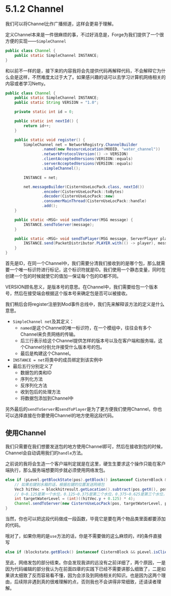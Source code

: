 # 5.1.2 Channel

我们可以将Channel比作广播频道，这样会更易于理解。

定义Channel本来是一件很麻烦的事，不过好消息是，Forge为我们提供了一个很方便的实现——`SimpleChannel`

```java
public class Channel {
    public static SimpleChannel INSTANCE;
}
```

和以前不一样的是，接下来的内容我将会先提供代码再解释代码，不会解释它为什么会是这样，不然难度太过于大了。如果感兴趣的话可以去学习计算机网络相关的内容或者学习Netty。

```java
public class Channel {
    public static SimpleChannel INSTANCE;
    public static String VERSION = "1.0";

    private static int id = 0;

    public static int nextId() {
        return id++;
    }

    public static void register() {
        SimpleChannel net = NetworkRegistry.ChannelBuilder
                .named(new ResourceLocation(MODID, "water_channel"))
                .networkProtocolVersion(() -> VERSION)
                .clientAcceptedVersions(VERSION::equals)
                .serverAcceptedVersions(VERSION::equals)
                .simpleChannel();

        INSTANCE = net;

        net.messageBuilder(CisternUseLocPack.class, nextId())
                .encoder(CisternUseLocPack::toBytes)
                .decoder(CisternUseLocPack::new)
                .consumerMainThread(CisternUseLocPack::handle)
                .add();
    }

    public static <MSG> void sendToServer(MSG message) {
        INSTANCE.sendToServer(message);
    }

    public static <MSG> void sendToPlayer(MSG message, ServerPlayer player) {
        INSTANCE.send(PacketDistributor.PLAYER.with(() -> player), message);
    }
}
```

首先是ID，在同一个Channel中，我们需要分清我们接收到的是哪个包，那么就需要一个唯一标识符进行标记，这个标识符就是ID。我们使用一个静态变量，同时在创建一个包的时候就使它的值加一保证每个包的ID都不同。

VERSION顾名思义，是版本号的意思。在Channel中，我们需要给包一个版本号，然后在接受端会根据这个版本号来确定包是否可以被接收。

我们稍后会将register注册到Mod事件总线中，我们先来解释该方法的定义是什么意思。

- `SimpleChannel net`及其定义：
  - `named`是这个Channel的唯一标识符，在一个模组中，往往会有多个Channel来负责网络的传输。
  - 后三行表示给这个Channel提供怎样的版本号以及在客户端和服务端，这个Channel分别允许接受什么版本号的包。
  - 最后是构建这个Channel。
- `INSTANCE = net`将类中的成员绑定到该实例中
- 最后五行分别定义了
  - 数据包的类和ID
  - 序列化方法
  - 反序列化方法
  - 收到包后的处理方法
  - 将数据包添加到Channel中

另外最后的`sendToServer`和`sendToPlayer`是为了更方便我们使用Channel，你也可以选择直接在你要使用Channel的地方使用这段代码。

## 使用Channel

我们只需要在我们想要发送包的地方使用Channel即可，然后在接收到包的时候，Channel会自动调用我们的`handle`方法。

之前说的我将会生造一个客户端判定就是在这里，硬生生要求这个操作只能在客户端执行，那么服务端想要同步就必须使用网络发包。

```java
else if (pLevel.getBlockState(pos).getBlock() instanceof CisternBlock && pLevel.isClientSide) {
    // 如果右键到水箱的话，根据右键的位置发送网络包
    Vec3 hitVec = blockhitresult.getLocation().subtract(pos.getX(), pos.getY(), pos.getZ());
    // 0~0.125是第一个水位，0.125~0.375是第二个水位，0.375~0.625是第三个水位，0.625~0.875是第四个水位，0.875~1是第五个水位
    int targetWaterLevel = (int)((hitVec.y + 0.125) * 4);
    Channel.sendToServer(new CisternUseLocPack(pos, targetWaterLevel, pUsedHand));
}
```

当然，你也可以把这段代码做成一段函数，毕竟它是要在两个物品类里面都要添加的代码。

哦对了，如果你用的是`use`方法的话，你是不需要做的这么麻烦的，if的条件直接写

```java
else if (blockstate.getBlock() instanceof CisternBlock && pLevel.isClientSide)
```

至此，网络发包的部分结束。你会发现我讲的远没有之前详细了，两个原因，一是因为代码编辑的部分我认为在前面四章的实践下已经不需要讲那么细致了，二是如果讲太细致了反而容易看不懂，因为会涉及到网络相关的知识。也是因为这两个理由，后续除非遇到真的很难理解的点，否则我也不会讲得非常细致，还请读者理解。